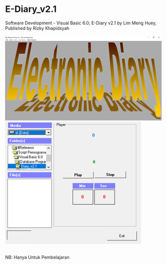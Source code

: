 # E-Diary_v2.1
Software Development - Visual Basic 6.0; E-Diary v2.1 by Lim Meng Huey, Published by Rizky Khapidsyah<br><br>
<img src="https://github.com/RizkyKhapidsyah/E-Diary_v2.1/blob/main/result/001.PNG">
<img src="https://github.com/RizkyKhapidsyah/E-Diary_v2.1/blob/main/result/002.PNG"><br><br>

NB: Hanya Untuk Pembelajaran
